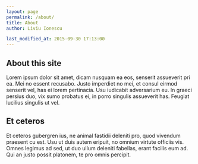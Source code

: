 ```yaml
---
layout: page
permalink: /about/
title: About
author: Liviu Ionescu

last_modified_at: 2015-09-30 17:13:00
---
```


## About this site

Lorem ipsum dolor sit amet, dicam nusquam ea eos, senserit assueverit pri ea. Mei no essent recusabo. Justo imperdiet no mei, et consul eirmod senserit vel, has ei lorem pertinacia. Usu iudicabit adversarium eu. In graeci persius duo, vix sumo probatus ei, in porro singulis assueverit has. Feugiat lucilius singulis ut vel.

## Et ceteros

Et ceteros gubergren ius, ne animal fastidii deleniti pro, quod vivendum praesent cu est. Usu ut duis autem eripuit, no omnium virtute officiis vis. Omnes legimus ad sed, ut duo ullum deleniti fabellas, erant facilis eum ad. Qui an justo possit platonem, te pro omnis percipit.
